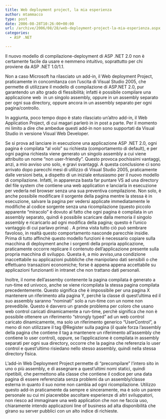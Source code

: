 ```yaml
---
title: Web deployment project, la mia esperienza
author: mtammacco
type: post
date: 2006-08-28T10:26:00+00:00
url: /archive/2006/08/28/web-deployment-project-la-mia-esperienza.aspx
categories:
  - ASP .NET

---
```

Il nuovo modello di compilazione-deployment di ASP .NET 2.0 non è certamente facile da usare e nemmeno intuitivo, soprattutto per chi proviene da ASP .NET 1.0/1.1.  

Non a caso Microsoft ha rilasciato un add-in, il Web deployment Project, praticamente in concomitanza con l&#8217;uscita di Visual Studio 2005, che permette di utilizzare il modello di compilazione di ASP.NET 2.0, pur garantendo un alto grado di flessibilità; infatti è possibile compilare una applicazione web  in un singolo assembly, oppure in un assembly separato per ogni sua directory, oppure ancora in un assembly separato per ogni pagina/controllo.

In aggiunta, poco tempo dopo è stato rilasciato un&#8217;altro add-in, il Web Application Project, di cui magari parlerò in in post a parte. Per il momento mi limito a dire che ambedue questi add-in non sono supportati da Visual Studio in versione Visual Web Developer.

Se si prova ad lanciare in esecuzione una applicazione ASP .NET 2.0, ogni pagina è compilata &#8220;al volo&#8221; su richiesta (comportamento di default), e per ogni pagina richiesta viene generato un singolo assembly a cui viene attribuito un nome &#8220;non user-friendly&#8221;. Questo provoca pochissimi vantaggi, anzi, a mio avviso uno solo, e gravi svantaggi. A questa conclusione ci sono arrivato dopo parecchi mesi di utilizzo di Visual Studio 2005, praticamente dalle versioni beta, a dispetto di un iniziale entusiasmo per il nuovo modello di compilazione. Infatti, in apparenza basta far puntare VS ad una directory del file system che contiene una web application e lanciarla in esecuzione per vederla nel browser senza una sua preventiva compilazione. Non solo, è anche possibile modificare il sorgente della pagina mentre la stessa è in esecuzione, salvare la pagina per vedersi applicate immediatamente le modifiche al codice sorgente senza una ricompilazione (questo piccolo apparente &#8220;miracolo&#8221; è dovuto al fatto che ogni pagina è compilata in un assembly separato, quindi è possibile scaricare dalla memoria il singolo assembly e ricaricarlo ad ogni modifica della pagina; questo è l&#8217;unico vantaggio di cui parlavo prima) . A prima vista tutto ciò può sembrare favoloso, in realtà questo comportamento nasconde parecchie insidie. Prima di tutto affinchè questo modello funzioni è necessario copiare sulla macchina di deployment anche i sorgenti della propria applicazione, praticamente occorre replicare il contenuto dell&#8217;applicazione presente sulla propria macchina di sviluppo. Questa è, a mio avviso,una condizione inaccettabile su applicazioni pubbliche che manipolano dati sensibili o che effettuano transazioni economiche; forse è appena appena accettabile su applicazioni funzionanti in intranet che non trattano dati personali.

Inoltre, il nome dell&#8217;assemby contenente la pagina compilata è generato a run-time ed univoco, anche se viene ricompilata la stessa pagina compilata precedentemente. Questo significa che è impossibile per una pagina X mantenere un riferimento alla pagina Y, perchè la classe di quest&#8217;ultima ed il suo assembly saranno &#8220;nominati&#8221; solo a run-time con un nome non prevedibile. Questo è davvero un grande problema per coloro che usano web control caricati dinamicamente a run-time, perchè significa che non è possibile ottenere un riferimento &#8220;strongly typed&#8221; ad un web control caricato dinamicamente, ma solo un riferimento generico &#8220;UserControl&#8221;, a meno di non utilizzare il tag @Register sulla pagina (il quale forza l&#8217;assembly della pagina che contiene il tag a mantenere un riferimento all&#8217;assembly che contiene lo user control), oppure, se l&#8217;applicazione è compilata in assembly separati per ogni sua directory, occorre che la pagina che referenzia lo user control e quest&#8217;ultimo risiedano nello stesso assembly, quindi nella stessa directory fisica.

L&#8217;add-in Web Deployment Project permette di &#8220;precompilare&#8221; l&#8217;intero sito in uno o più assembly, e di assegnare a quest&#8217;ultimi nomi statici, quindi ripetibili, che permettono alla classe che contiene il codice per una data pagina di essere referenziata senza problemi da un assembly/classe esterna in quanto il suo nome non cambia ad ogni ricompilazione. Utilizzo questo add-in praticamente da sempre e sinceramente, ma è solo un parere personale su cui mi piacerebbe ascoltare esperienze di altri sviluppatori, non riesco ad immaginare una web application che non ne faccia uso, chiaramente intendo applicazioni line of business ad alta disponibilità che girano su server pubblici con un alto indice di richieste.